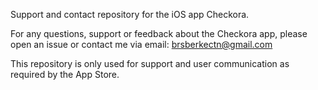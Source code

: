 Support and contact repository for the iOS app Checkora.

For any questions, support or feedback about the Checkora app, please open an issue or contact me via email: brsberkectn@gmail.com

This repository is only used for support and user communication as required by the App Store.
